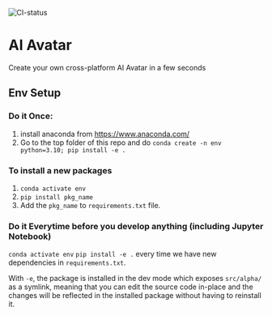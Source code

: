 ![CI-status](https://github.com/preangelleo/ai_avartar/actions/workflows/ci.yml/badge.svg?branch=main)
# AI Avatar
Create your own cross-platform AI Avatar in a few seconds

## Env Setup

### Do it Once:
1. install anaconda from https://www.anaconda.com/
2. Go to the top folder of this repo and do `conda create -n env python=3.10; pip install -e .`

### To install a new packages 
1. `conda activate env`
2. `pip install pkg_name`
3. Add the `pkg_name` to `requirements.txt` file.

### Do it Everytime before you develop anything (including Jupyter Notebook)
`conda activate env`
`pip install -e .` every time we have new dependencies in `requirements.txt`.

With `-e`, the package is installed in the dev mode which exposes `src/alpha/`
as a symlink, meaning that you can edit the source code in-place and the changes will be reflected in the installed package without having to reinstall it.
